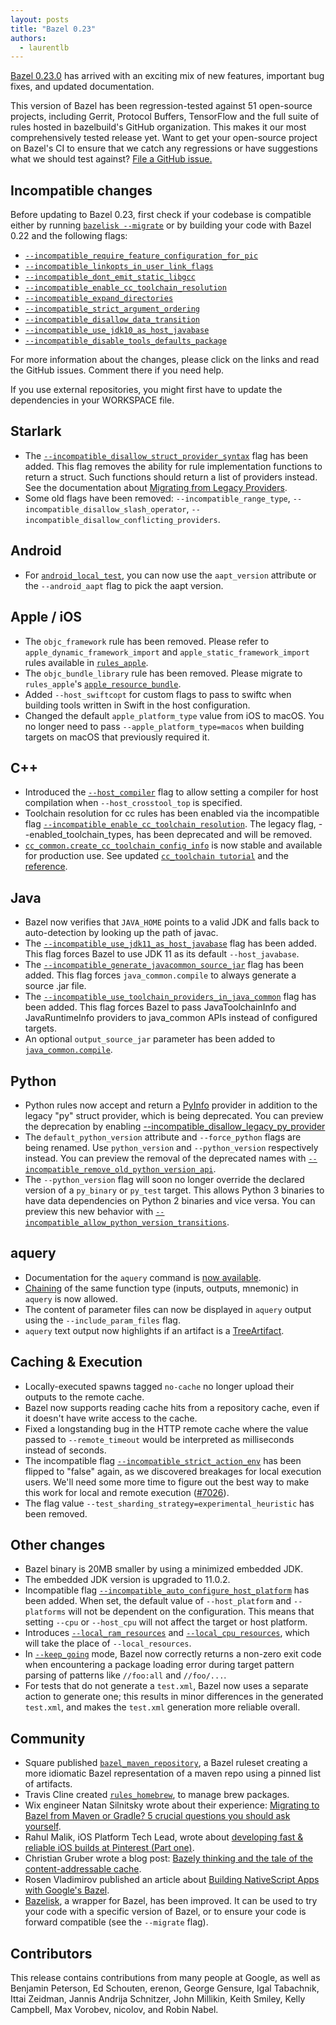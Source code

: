 ```yaml
---
layout: posts
title: "Bazel 0.23"
authors:
  - laurentlb
---
```


[Bazel 0.23.0](https://github.com/bazelbuild/bazel/releases/tag/0.23.0) has
arrived with an exciting mix of new features, important bug fixes, and updated
documentation.

This version of Bazel has been regression-tested against 51 open-source
projects, including Gerrit, Protocol Buffers, TensorFlow and the full suite of
rules hosted in bazelbuild's GitHub organization. This makes it our most
comprehensively tested release yet. Want to get your open-source project on
Bazel's CI to ensure that we catch any regressions or have suggestions what we
should test against? [File a GitHub issue.](https://github.com/bazelbuild/continuous-integration/issues/new/choose)


## Incompatible changes

Before updating to Bazel 0.23, first check if your codebase is compatible either
by running [`bazelisk --migrate`](https://github.com/philwo/bazelisk) or by
building your code with Bazel 0.22 and the following flags:

*   [`--incompatible_require_feature_configuration_for_pic`](https://github.com/bazelbuild/bazel/issues/7007)
*   [`--incompatible_linkopts_in_user_link_flags`](https://github.com/bazelbuild/bazel/issues/6826)
*   [`--incompatible_dont_emit_static_libgcc`](https://github.com/bazelbuild/bazel/issues/6825)
*   [`--incompatible_enable_cc_toolchain_resolution`](https://github.com/bazelbuild/bazel/issues/7260)
*   [`--incompatible_expand_directories`](https://github.com/bazelbuild/bazel/issues/6762)
*   [`--incompatible_strict_argument_ordering`](https://github.com/bazelbuild/bazel/issues/6611)
*   [`--incompatible_disallow_data_transition`](https://github.com/bazelbuild/bazel/issues/6153)
*   [`--incompatible_use_jdk10_as_host_javabase`](https://github.com/bazelbuild/bazel/issues/6661)
*   [`--incompatible_disable_tools_defaults_package`](https://github.com/bazelbuild/bazel/issues/6385)

For more information about the changes, please click on the links and read the
GitHub issues. Comment there if you need help.

If you use external repositories, you might first have to update the
dependencies in your WORKSPACE file.


## Starlark

*   The [`--incompatible_disallow_struct_provider_syntax`](https://github.com/bazelbuild/bazel/issues/7347)
    flag has been added. This flag removes the ability for rule implementation
    functions to return a struct. Such functions should return a list of
    providers instead. See the documentation about [Migrating from Legacy
    Providers](https://docs.bazel.build/versions/0.23.0/skylark/rules.html#migrating-from-legacy-providers).
*   Some old flags have been removed: `--incompatible_range_type`,
    `--incompatible_disallow_slash_operator`,
    `--incompatible_disallow_conflicting_providers`.


## Android

*   For [`android_local_test`](https://docs.bazel.build/versions/0.23.0/be/android.html#android_local_test),
    you can now use the `aapt_version` attribute or the `--android_aapt` flag to
    pick the aapt version.


## Apple / iOS

*   The `objc_framework` rule has been removed. Please refer to
    `apple_dynamic_framework_import` and `apple_static_framework_import` rules
    available in
    [`rules_apple`](https://github.com/bazelbuild/rules_apple/blob/0.23.0/doc/rules-general.md).
*   The `objc_bundle_library` rule has been removed. Please migrate to
    `rules_apple`'s
    [`apple_resource_bundle`](https://github.com/bazelbuild/rules_apple/blob/0.23.0/doc/rules-resources.md#apple_resource_bundle).
*   Added `--host_swiftcopt` for custom flags to pass to swiftc when building tools written in Swift in the host configuration.
*   Changed the default `apple_platform_type` value from iOS to macOS. You no
    longer need to pass `--apple_platform_type=macos` when building targets on
    macOS that previously required it.


## C++

*   Introduced the
    [`--host_compiler`](https://docs.bazel.build/versions/0.23.0/command-line-reference.html#flag--host_compiler)
    flag to allow setting a compiler for host compilation when
    `--host_crosstool_top` is specified.
*   Toolchain resolution for cc rules has been enabled via the incompatible flag
    [`--incompatible_enable_cc_toolchain_resolution`](https://github.com/bazelbuild/bazel/issues/7260).
    The legacy flag, --enabled_toolchain_types, has been deprecated and will be
    removed.
*   [`cc_common.create_cc_toolchain_config_info`](https://docs.bazel.build/versions/0.23.0/skylark/lib/cc_common.html#create_cc_toolchain_config_info)
    is now stable and available for production use. See updated [`cc_toolchain
    tutorial`](https://docs.bazel.build/versions/0.23.0/tutorial/cc-toolchain-config.html)
    and the [reference](https://docs.bazel.build/versions/0.23.0/cc-toolchain-config-reference.html).


## Java

*   Bazel now verifies that `JAVA_HOME` points to a valid JDK and falls back to
    auto-detection by looking up the path of javac.
*   The [`--incompatible_use_jdk11_as_host_javabase`](https://github.com/bazelbuild/bazel/issues/7219)
    flag has been added. This flag forces Bazel to use JDK 11 as its default
    `--host_javabase`.
*   The [`--incompatible_generate_javacommon_source_jar`](https://github.com/bazelbuild/bazel/issues/5824)
    flag has been added. This flag forces `java_common.compile` to always generate
    a source .jar file.
*   The [`--incompatible_use_toolchain_providers_in_java_common`](https://github.com/bazelbuild/bazel/issues/7186)
    flag has been added. This flag forces Bazel to pass JavaToolchainInfo and
    JavaRuntimeInfo providers to java_common APIs instead of configured targets.
*   An optional `output_source_jar` parameter has been added to
    [`java_common.compile`](https://docs.bazel.build/versions/0.23.0/skylark/lib/java_common.html#compile).


## Python

*   Python rules now accept and return a
    [PyInfo](https://docs.bazel.build/versions/0.23.0/skylark/lib/PyInfo.html)
    provider in addition to the legacy "py" struct provider, which is being
    deprecated. You can preview the deprecation by enabling
    [--incompatible_disallow_legacy_py_provider](https://github.com/bazelbuild/bazel/issues/7298)
*   The `default_python_version` attribute and `--force_python` flags are being
    renamed. Use `python_version` and `--python_version` respectively instead.
    You can preview the removal of the deprecated names with
    [`--incompatible_remove_old_python_version_api`](https://github.com/bazelbuild/bazel/issues/7308). 
*   The `--python_version` flag will soon no longer override the declared
    version of a `py_binary` or `py_test` target. This allows Python 3 binaries
    to have data dependencies on Python 2 binaries and vice versa. You can
    preview this new behavior with
    [`--incompatible_allow_python_version_transitions`](https://github.com/bazelbuild/bazel/issues/7307).


## aquery

*   Documentation for the `aquery` command is [now
    available](https://docs.bazel.build/versions/0.23.0/aquery.html).
*   [Chaining](https://github.com/bazelbuild/bazel/issues/7024) of the same
    function type (inputs, outputs, mnemonic) in `aquery` is now allowed.
*   The content of parameter files can now be displayed in `aquery` output using
    the  `--include_param_files` flag.
*   `aquery` text output now highlights if an artifact is a
    [TreeArtifact](https://github.com/bazelbuild/bazel/issues/7225).


## Caching & Execution

*   Locally-executed spawns tagged `no-cache` no longer upload their outputs to
    the remote cache.
*   Bazel now supports reading cache hits from a repository cache, even if it
    doesn't have write access to the cache.
*   Fixed a longstanding bug in the HTTP remote cache where the value passed to
    `--remote_timeout` would be interpreted as milliseconds instead of seconds.
*   The incompatible flag
    [`--incompatible_strict_action_env`](https://github.com/bazelbuild/bazel/issues/6648)
    has been flipped to "false" again, as we discovered breakages for local
    execution users. We'll need some more time to figure out the best way to
    make this work for local and remote execution
    ([#7026](https://github.com/bazelbuild/bazel/issues/7026)).
*   The flag value `--test_sharding_strategy=experimental_heuristic` has been
    removed.


## Other changes

*   Bazel binary is 20MB smaller by using a minimized embedded JDK.
*   The embedded JDK version is upgraded to 11.0.2.
*   Incompatible flag
    [`--incompatible_auto_configure_host_platform`](https://github.com/bazelbuild/bazel/issues/7081)
    has been added. When set, the default value of `--host_platform` and
    `--platforms` will not be dependent on the configuration. This means that
    setting `--cpu` or `--host_cpu` will not affect the target or host platform.
*   Introduces
    [`--local_ram_resources`](https://docs.bazel.build/versions/0.23.0/command-line-reference.html#flag--local_ram_resources)
    and
    [`--local_cpu_resources`](https://docs.bazel.build/versions/0.23.0/command-line-reference.html#flag--local_cpu_resources),
    which will take the place of `--local_resources`.
*   In
    [`--keep_going`](https://docs.bazel.build/versions/0.23.0/user-manual.html#flag--keep_going)
    mode, Bazel now correctly returns a non-zero exit code when encountering a
    package loading error during target pattern parsing of patterns like
    `//foo:all` and `//foo/...`.
*   For tests that do not generate a `test.xml`, Bazel now uses a separate
    action to generate one; this results in minor differences in the generated
    `test.xml`, and makes the `test.xml` generation more reliable overall.


## Community

*   Square published
    [`bazel_maven_repository`](https://github.com/square/bazel_maven_repository/tree/1.0-rc2),
    a Bazel ruleset creating a more idiomatic Bazel representation of a maven
    repo using a pinned list of artifacts.
*   Travis Cline created [`rules_homebrew`](https://github.com/tmc/rules_homebrew),
    to manage brew packages.
*   Wix engineer Natan Silnitsky wrote about their experience: [Migrating to
    Bazel from Maven or Gradle? 5 crucial questions you should ask
    yourself](https://medium.com/wix-engineering/migrating-to-bazel-from-maven-or-gradle-5-crucial-questions-you-should-ask-yourself-f23ac6bca070).
*   Rahul Malik, iOS Platform Tech Lead, wrote about [developing fast & reliable
    iOS builds at Pinterest (Part
    one)](https://medium.com/@Pinterest_Engineering/developing-fast-reliable-ios-builds-at-pinterest-part-one-cb1810407b92).
*   Christian Gruber wrote a blog post: [Bazely thinking and the tale of the
    content-addressable cache](http://www.geekinasuit.com/2019/02/bazely-thinking-and-tale-of-content.html).
*   Rosen Vladimirov published an article about [Building NativeScript Apps with
    Google's Bazel](https://www.nativescript.org/blog/building-nativescript-apps-with-google-bazel).
*   [Bazelisk](https://github.com/philwo/bazelisk), a wrapper for Bazel, has
    been improved. It can be used to try your code with a specific version of
    Bazel, or to ensure your code is forward compatible (see the `--migrate`
    flag).

## Contributors

This release contains contributions from many people at Google, as well as
Benjamin Peterson, Ed Schouten, erenon, George Gensure, Igal Tabachnik, Ittai
Zeidman, Jannis Andrija Schnitzer, John Millikin, Keith Smiley, Kelly Campbell,
Max Vorobev, nicolov, and Robin Nabel.
